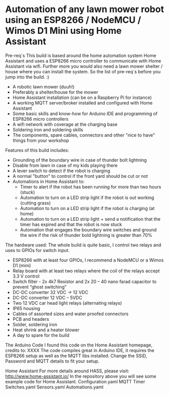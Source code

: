 # Automation of any lawn mower robot using an ESP8266 / NodeMCU / Wimos D1 Mini using Home Assistant

Pre-req´s
This build is based around the home automation system Home Assistant and uses a ESP8266 micro controller to communicate with Home Assistant via wifi.
Further more you would also need a lawn mower shelter / house where you can install the system.
So the list of pre-req´s before you jump into the build. :)
- A robotic lawn mower (duuh!)
- Preferably a shelter/house for the mower
- Home Assistant installation (can be on a Raspberry Pi for instance)
- A working MQTT server/broker installed and configured with Home Assistant
- Some basic skills and know-how for Arduino IDE and programming of ESP8266 micro controllers
- A wifi network with coverage at the charging base
- Soldering iron and soldering skills
- The components, spare cables, connectors and other "nice to have" things from your workshop

Features of this build includes:
- Grounding of the boundary wire in case of thunder bolt lightning
- Disable from lawn in case of my kids playing there
- A lever switch to detect if the robot is charging
- A normal "button" to control if the front yard should be cut or not
- Automations in Home Assistant to:
   * Timer to alert if the robot has been running for more than two hours (stuck)
   * Automation to turn on a LED strip light if the robot is out working (cutting grass)
   * Automation to turn on a LED strip light if the robot is charging (at home)
   * Automation to turn on a LED strip light + send a notification that the timer has expired and that the robot is now stuck
   * Automation that engages the boundary wire switches and ground the wire if the risk of thunder bold lightning is greater than 70%

The hardware used:
The whole build is quite basic, I control two relays and uses to GPIOs for switch input.
-	ESP8266 with at least four GPIOs, I recommend a NodeMCU or a Wimos D1 (mini)
-	Relay board with at least two relays where the coil of the relays accept 3.3 V control
-	Switch filter - 2x 4k7 Resistor and 2x 20 – 40 nano farad capacitor to prevent “ghost switching”
-	DC-DC converter 32 VDC -> 12 VDC
-	DC-DC converter 12 VDC – 5VDC
-	Two 12 VDC car head light relays (alternating relays)
-	IP65 housing
-	Cables of assorted sizes and water proofed connectors
-	PCB and headers
-	Solder, soldering iron
-	Heat shrink and a heater blower
-	A day to spare for the build

The Arduino Code
I found this code on the Home Assistant homepage, credits to: XXXX
The code compiles great in Arduino IDE, it requires the ESP8266 setup as well as the MQTT libs installed.
Change the SSID, Password and MQTT details to fit your setup.

Home Assistant
For more details around HASS, please visit: http://www.home-assistant.io/
In the repository above you will see some example code for Home Assistant.
Configuration.yaml
MQTT
Timer
Switches.yaml
Sensors.yaml
Automations.yaml

